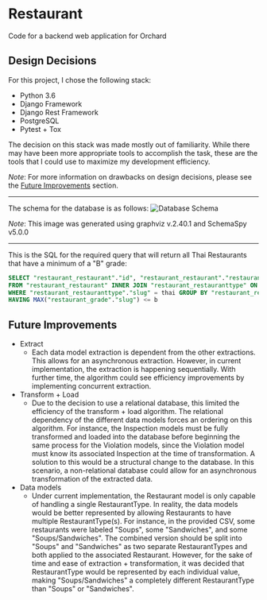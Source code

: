 # Restaurant
Code for a backend web application for Orchard


## Design Decisions
For this project, I chose the following stack:
* Python 3.6
* Django Framework
* Django Rest Framework
* PostgreSQL
* Pytest + Tox

The decision on this stack was made mostly out of familiarity. While there may have been more appropriate tools
to accomplish the task, these are the tools that I could use to maximize my development efficiency.

_Note_: For more information on drawbacks on design decisions, please see the [Future Improvements](#Future-Improvements) section.

---

The schema for the database is as follows:
![Database Schema](docs/dbschema.png)

_Note_: This image was generated using graphviz v.2.40.1 and SchemaSpy v5.0.0

---

This is the SQL for the required query that will return all Thai Restaurants that have a minimum of a "B" grade:
```sql
SELECT "restaurant_restaurant"."id", "restaurant_restaurant"."restaurant_type_id", "restaurant_restaurant"."code", "restaurant_restaurant"."name", MAX("restaurant_grade"."slug") AS "minimum_grade"
FROM "restaurant_restaurant" INNER JOIN "restaurant_restauranttype" ON ("restaurant_restaurant"."restaurant_type_id" = "restaurant_restauranttype"."id") LEFT OUTER JOIN "restaurant_inspection" ON ("restaurant_restaurant"."id" = "restaurant_inspection"."restaurant_id") LEFT OUTER JOIN "restaurant_grade" ON ("restaurant_inspection"."grade_id" = "restaurant_grade"."id")
WHERE "restaurant_restauranttype"."slug" = thai GROUP BY "restaurant_restaurant"."id"
HAVING MAX("restaurant_grade"."slug") <= b
```



## Future Improvements
* Extract
  - Each data model extraction is dependent from the other extractions. This allows for an asynchronous extraction. However, in current implementation, the extraction is happening sequentially. With further time, the algorithm could see efficiency improvements by implementing concurrent extraction.
* Transform + Load
  - Due to the decision to use a relational database, this limited the efficiency of the transform + load algorithm. The relational dependency of the different data models forces an ordering on this algorithm. For instance, the Inspection models must be fully transformed and loaded into the database before beginning the same process for the Violation models, since the Violation model must know its associated Inspection at the time of transformation. A solution to this would be a structural change to the database. In this scenario, a non-relational database could allow for an asynchronous transformation of the extracted data.
* Data models
  - Under current implementation, the Restaurant model is only capable of handling a single RestaurantType. In reality, the data models would be better represented by allowing Restaurants to have multiple RestaurantType(s). For instance, in the provided CSV, some restaurants were labeled "Soups", some "Sandwiches", and some "Soups/Sandwiches". The combined version should be split into "Soups" and "Sandwiches" as two separate RestaurantTypes and both applied to the associated Restaurant. However, for the sake of time and ease of extraction + transformation, it was decided that RestaurantType would be represented by each individual value, making "Soups/Sandwiches" a completely different RestaurantType than "Soups" or "Sandwiches".

